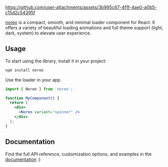 https://github.com/user-attachments/assets/3b995c67-4f1f-4ae0-a0b5-c15d2c54395f

[noreo](https://noreo.vercel.app) is a compact, smooth, and minimal loader component for React. It offers a variety of beautiful loading animations and full theme support (light, dark, system) to elevate user experience.

## Usage

To start using the library, install it in your project:

```bash
npm install noreo
```

Use the loader in your app.

```jsx
import { Noreo } from 'noreo';

function MyComponent() {
  return (
    <div>
      <Noreo variant="spinner" />
    </div>
  );
}
```

## Documentation
Find the full API reference, customization options, and examples in the [documentation](https://noreo.vercel.app/docs/getting-started) :)
